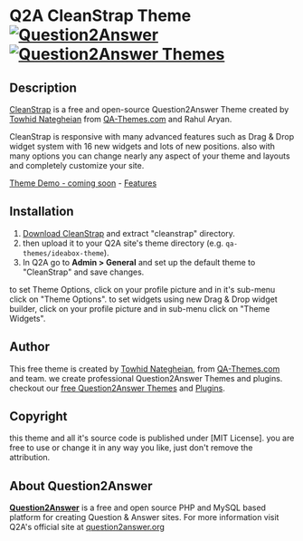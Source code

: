 # Q2A CleanStrap Theme [![Question2Answer](http://qa-themes.com/files/q2a-logo.png)](http://www.question2answer.org/) [![Question2Answer Themes](http://qa-themes.com/files/qa-logo.jpg)](http://qa-themes.com/ "Q2A Themes & Plugins")

## Description
[CleanStrap](http://qa-themes.com/themes/cleanstrap "Question2Answer Theme Features") is a free and open-source Question2Answer Theme created by [Towhid Nategheian](http://TowhidN.com) from [QA-Themes.com](http://QA-Themes.com) and Rahul Aryan.

CleanStrap is responsive with many advanced features such as Drag & Drop widget system with 16 new widgets and lots of new positions. also with many options you can change nearly any aspect of your theme and layouts and completely customize your site. 

[Theme Demo - coming soon](#) - [Features](http://qa-themes.com/themes/cleanstrap)

## Installation

1. [Download CleanStrap](http://qa-themes.com/shop/cleanstrap "CleanStrap Free Download") and extract "cleanstrap" directory.
2. then upload it to your Q2A site's theme directory (e.g. `qa-themes/ideabox-theme`).
3. In Q2A go to **Admin > General** and set up the default theme to "CleanStrap" and save changes.

to set Theme Options, click on your profile picture and in it's sub-menu click on "Theme Options".
to set widgets using new Drag & Drop widget builder, click on your profile picture and in sub-menu click on "Theme Widgets".

## Author

This free theme is created by [Towhid Nategheian](http://TowhidN.com "Freelance Question2Answer Developer"), from [QA-Themes.com](http://QA-Themes.com "Question2Answer Themes and Plugins") and team. we create professional Question2Answer Themes and plugins. checkout our [free Question2Answer Themes](http://QA-Themes.com "Q2A Themes") and [Plugins](http://QA-Themes.com "Free Q2A Plugins").

## Copyright

this theme and all it's source code is published under [MIT License]. you are free to use or change it in any way you like, just don't remove the attribution.

## About Question2Answer

**[Question2Answer](http://qa-themes.com/question2answer "Q2A Features")** is a free and open source PHP and MySQL based platform for creating Question & Answer sites. For more information visit Q2A's official site at [question2answer.org](http://www.question2answer.org/)